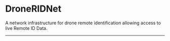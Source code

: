 # DroneRIDNet
A network infrastructure for drone remote identification allowing access to live Remote ID Data.

----------
